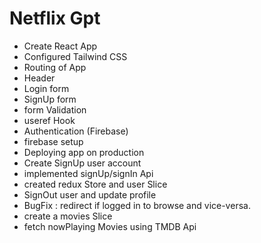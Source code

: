 # Netflix Gpt
- Create React App
- Configured Tailwind CSS
- Routing of App
- Header
- Login form
- SignUp form
- form Validation
- useref Hook
- Authentication (Firebase)
- firebase setup
- Deploying app on production
- Create SignUp user account
- implemented signUp/signIn Api
- created redux Store and user Slice
- SignOut user and update profile
- BugFix : redirect if logged in to browse and vice-versa.
- create a movies Slice
- fetch nowPlaying Movies using TMDB Api